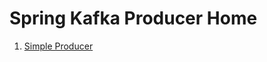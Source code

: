 # Spring Kafka Producer Home

1. [Simple Producer][simple-producer-link] <br/>

[comment]: <> (link list)
[simple-producer-link]: ./simple-producer.md "Simple Producer"
